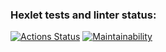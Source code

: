 ### Hexlet tests and linter status:

[![Actions Status](https://github.com/ashmigol/frontend-project-46/workflows/hexlet-check/badge.svg)](https://github.com/ashmigol/frontend-project-46/actions)
[![Maintainability](https://api.codeclimate.com/v1/badges/473740f3e2277ad44008/maintainability)](https://api.codeclimate.com/v1/badges/473740f3e2277ad44008/maintainability)
